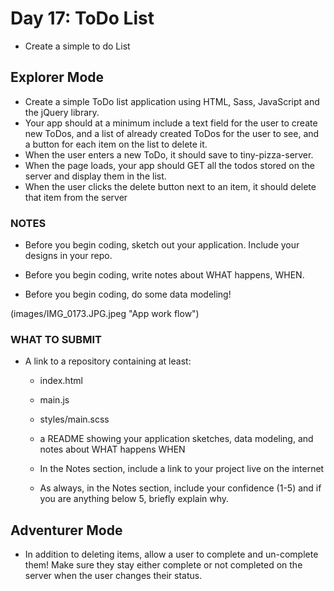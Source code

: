 # Day 17: ToDo List
* Create a simple to do List

## Explorer Mode

* Create a simple ToDo list application using HTML, Sass, JavaScript and the jQuery library.
* Your app should at a minimum include a text field for the user to create new ToDos, and a list of already created ToDos for the user to see, and a button for each item on the list to delete it.
* When the user enters a new ToDo, it should save to tiny-pizza-server.
* When the page loads, your app should GET all the todos stored on the server and display them in the list.
* When the user clicks the delete button next to an item, it should delete that item from the server

### NOTES
* Before you begin coding, sketch out your application. Include your designs in your repo.

* Before you begin coding, write notes about WHAT happens, WHEN.
* Before you begin coding, do some data modeling!

(images/IMG_0173.JPG.jpeg "App work flow")

### WHAT TO SUBMIT

* A link to a repository containing at least:
  * index.html
  * main.js
  * styles/main.scss
  * a README showing your application sketches, data modeling, and notes about WHAT happens WHEN

  * In the Notes section, include a link to your project live on the internet
  * As always, in the Notes section, include your confidence (1-5) and if you are anything below 5, briefly explain why.

## Adventurer Mode

* In addition to deleting items, allow a user to complete and un-complete them! Make sure they stay either complete or not completed on the server when the user changes their status.
